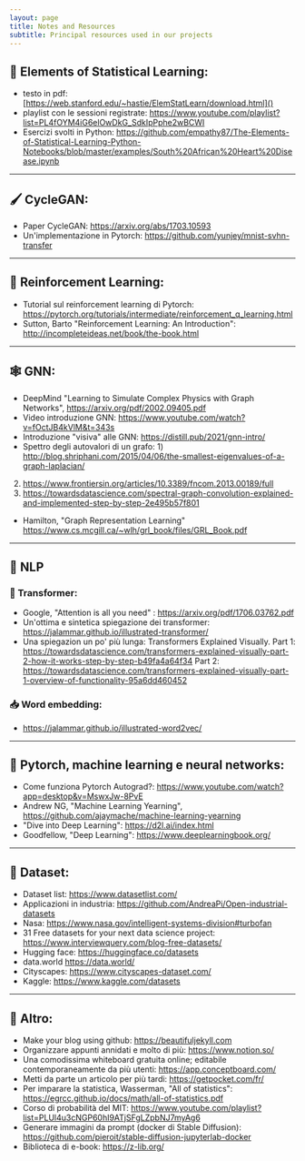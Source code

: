 ```yaml
---
layout: page
title: Notes and Resources
subtitle: Principal resources used in our projects
---
```


## 📕 Elements of Statistical Learning:

- testo in pdf: [https://web.stanford.edu/~hastie/ElemStatLearn/download.html]()
- playlist con le sessioni registrate: https://www.youtube.com/playlist?list=PL4fOYM4iG6elOwDkG_SdkIpPphe2wBCWI
- Esercizi svolti in Python: https://github.com/empathy87/The-Elements-of-Statistical-Learning-Python-Notebooks/blob/master/examples/South%20African%20Heart%20Disease.ipynb

---

## 🖌️ CycleGAN:

- Paper CycleGAN: https://arxiv.org/abs/1703.10593
- Un'implementazione in Pytorch: https://github.com/yunjey/mnist-svhn-transfer

---

## 🐶 Reinforcement Learning:

- Tutorial sul reinforcement learning di Pytorch: https://pytorch.org/tutorials/intermediate/reinforcement_q_learning.html
- Sutton, Barto "Reinforcement Learning: An Introduction": http://incompleteideas.net/book/the-book.html

---

## 🕸️ GNN:

- DeepMind "Learning to Simulate Complex Physics with Graph Networks", https://arxiv.org/pdf/2002.09405.pdf
- Video introduzione GNN: https://www.youtube.com/watch?v=fOctJB4kVlM&t=343s
- Introduzione "visiva" alle GNN: https://distill.pub/2021/gnn-intro/
- Spettro degli autovalori di un grafo: 1) http://blog.shriphani.com/2015/04/06/the-smallest-eigenvalues-of-a-graph-laplacian/
2) https://www.frontiersin.org/articles/10.3389/fncom.2013.00189/full
3) https://towardsdatascience.com/spectral-graph-convolution-explained-and-implemented-step-by-step-2e495b57f801
- Hamilton, "Graph Representation Learning" https://www.cs.mcgill.ca/~wlh/grl_book/files/GRL_Book.pdf 

---

## 👄 NLP

### 🤖 Transformer:

- Google, "Attention is all you need" : https://arxiv.org/pdf/1706.03762.pdf
- Un'ottima e sintetica spiegazione dei transformer: https://jalammar.github.io/illustrated-transformer/
- Una spiegazion un po' più lunga: Transformers Explained Visually. 
    Part 1: https://towardsdatascience.com/transformers-explained-visually-part-2-how-it-works-step-by-step-b49fa4a64f34
    Part 2: https://towardsdatascience.com/transformers-explained-visually-part-1-overview-of-functionality-95a6dd460452

### 📥 Word embedding:

- https://jalammar.github.io/illustrated-word2vec/

---

## 🧠 Pytorch, machine learning e neural networks:

- Come funziona Pytorch Autograd?: https://www.youtube.com/watch?app=desktop&v=MswxJw-8PvE
- Andrew NG, "Machine Learning Yearning", https://github.com/ajaymache/machine-learning-yearning
- "Dive into Deep Learning": https://d2l.ai/index.html
- Goodfellow, "Deep Learning": https://www.deeplearningbook.org/

---

## 📰 Dataset:

- Dataset list: https://www.datasetlist.com/
- Applicazioni in industria: https://github.com/AndreaPi/Open-industrial-datasets
- Nasa: https://www.nasa.gov/intelligent-systems-division#turbofan
- 31 Free datasets for your next data science project: https://www.interviewquery.com/blog-free-datasets/
- Hugging face: https://huggingface.co/datasets
- data.world https://data.world/
- Cityscapes: https://www.cityscapes-dataset.com/
- Kaggle: https://www.kaggle.com/datasets

---

## 🦄 Altro:

- Make your blog using github: https://beautifuljekyll.com
- Organizzare appunti annidati e molto di più: https://www.notion.so/
- Una comodissima whiteboard gratuita online; editabile contemporaneamente da più utenti: https://app.conceptboard.com/
- Metti da parte un articolo per più tardi: https://getpocket.com/fr/
- Per imparare la statistica, Wasserman, "All of statistics": https://egrcc.github.io/docs/math/all-of-statistics.pdf
- Corso di probabilità del MIT: https://www.youtube.com/playlist?list=PLUl4u3cNGP60hI9ATjSFgLZpbNJ7myAg6
- Generare immagini da prompt (docker di Stable Diffusion): https://github.com/pieroit/stable-diffusion-jupyterlab-docker
- Biblioteca di e-book: https://z-lib.org/ 